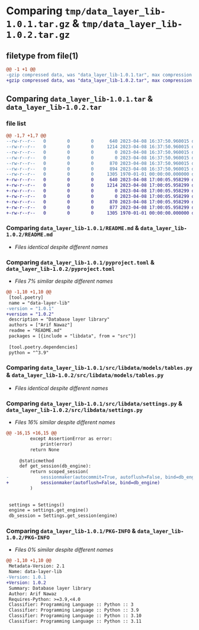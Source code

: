 # Comparing `tmp/data_layer_lib-1.0.1.tar.gz` & `tmp/data_layer_lib-1.0.2.tar.gz`

## filetype from file(1)

```diff
@@ -1 +1 @@
-gzip compressed data, was "data_layer_lib-1.0.1.tar", max compression
+gzip compressed data, was "data_layer_lib-1.0.2.tar", max compression
```

## Comparing `data_layer_lib-1.0.1.tar` & `data_layer_lib-1.0.2.tar`

### file list

```diff
@@ -1,7 +1,7 @@
--rw-r--r--   0        0        0      640 2023-04-08 16:37:50.960015 data_layer_lib-1.0.1/README.md
--rw-r--r--   0        0        0     1214 2023-04-08 16:37:50.960015 data_layer_lib-1.0.1/pyproject.toml
--rw-r--r--   0        0        0        0 2023-04-08 16:37:50.960015 data_layer_lib-1.0.1/src/libdata/__init__.py
--rw-r--r--   0        0        0        0 2023-04-08 16:37:50.960015 data_layer_lib-1.0.1/src/libdata/models/__init__.py
--rw-r--r--   0        0        0      870 2023-04-08 16:37:50.960015 data_layer_lib-1.0.1/src/libdata/models/tables.py
--rw-r--r--   0        0        0      894 2023-04-08 16:37:50.960015 data_layer_lib-1.0.1/src/libdata/settings.py
--rw-r--r--   0        0        0     1305 1970-01-01 00:00:00.000000 data_layer_lib-1.0.1/PKG-INFO
+-rw-r--r--   0        0        0      640 2023-04-08 17:00:05.958299 data_layer_lib-1.0.2/README.md
+-rw-r--r--   0        0        0     1214 2023-04-08 17:00:05.958299 data_layer_lib-1.0.2/pyproject.toml
+-rw-r--r--   0        0        0        0 2023-04-08 17:00:05.958299 data_layer_lib-1.0.2/src/libdata/__init__.py
+-rw-r--r--   0        0        0        0 2023-04-08 17:00:05.958299 data_layer_lib-1.0.2/src/libdata/models/__init__.py
+-rw-r--r--   0        0        0      870 2023-04-08 17:00:05.958299 data_layer_lib-1.0.2/src/libdata/models/tables.py
+-rw-r--r--   0        0        0      877 2023-04-08 17:00:05.958299 data_layer_lib-1.0.2/src/libdata/settings.py
+-rw-r--r--   0        0        0     1305 1970-01-01 00:00:00.000000 data_layer_lib-1.0.2/PKG-INFO
```

### Comparing `data_layer_lib-1.0.1/README.md` & `data_layer_lib-1.0.2/README.md`

 * *Files identical despite different names*

### Comparing `data_layer_lib-1.0.1/pyproject.toml` & `data_layer_lib-1.0.2/pyproject.toml`

 * *Files 7% similar despite different names*

```diff
@@ -1,10 +1,10 @@
 [tool.poetry]
 name = "data-layer-lib"
-version = "1.0.1"
+version = "1.0.2"
 description = "Database layer library"
 authors = ["Arif Nawaz"]
 readme = "README.md"
 packages = [{include = "libdata", from = "src"}]
 
 [tool.poetry.dependencies]
 python = "^3.9"
```

### Comparing `data_layer_lib-1.0.1/src/libdata/models/tables.py` & `data_layer_lib-1.0.2/src/libdata/models/tables.py`

 * *Files identical despite different names*

### Comparing `data_layer_lib-1.0.1/src/libdata/settings.py` & `data_layer_lib-1.0.2/src/libdata/settings.py`

 * *Files 16% similar despite different names*

```diff
@@ -16,15 +16,15 @@
         except AssertionError as error:
             print(error)
         return None
 
     @staticmethod
     def get_session(db_engine):
         return scoped_session(
-            sessionmaker(autocommit=True, autoflush=False, bind=db_engine)
+            sessionmaker(autoflush=False, bind=db_engine)
         )
 
 
 settings = Settings()
 engine = settings.get_engine()
 db_session = Settings.get_session(engine)
```

### Comparing `data_layer_lib-1.0.1/PKG-INFO` & `data_layer_lib-1.0.2/PKG-INFO`

 * *Files 0% similar despite different names*

```diff
@@ -1,10 +1,10 @@
 Metadata-Version: 2.1
 Name: data-layer-lib
-Version: 1.0.1
+Version: 1.0.2
 Summary: Database layer library
 Author: Arif Nawaz
 Requires-Python: >=3.9,<4.0
 Classifier: Programming Language :: Python :: 3
 Classifier: Programming Language :: Python :: 3.9
 Classifier: Programming Language :: Python :: 3.10
 Classifier: Programming Language :: Python :: 3.11
```

